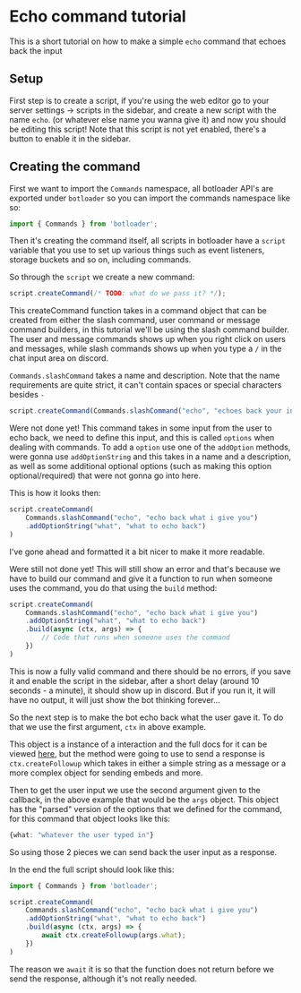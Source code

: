 # Echo command tutorial

This is a short tutorial on how to make a simple `echo` command that echoes back the input

## Setup

First step is to create a script, if you're using the web editor go to your server settings -> scripts in the sidebar, and create a new script with the name `echo`. (or whatever else name you wanna give it) and now you should be editing this script! Note that this script is not yet enabled, there's a button to enable it in the sidebar.

## Creating the command

First we want to import the `Commands` namespace, all botloader API's are exported under `botloader` so you can import the commands namespace like so:

```ts
import { Commands } from 'botloader';
```

Then it's creating the command itself, all scripts in botloader have a `script` variable that you use to set up various things such as event listeners, storage buckets and so on, including commands.

So through the `script` we create a new command:

```ts
script.createCommand(/* TODO: what do we pass it? */);
```

This createCommand function takes in a command object that can be created from either the slash command, user command or message command builders, in this tutorial we'll be using the slash command builder. The user and message commands shows up when you right click on users and messages, while slash commands shows up when you type a `/` in the chat input area on discord.

`Commands.slashCommand` takes a name and description. Note that the name requirements are quite strict, it can't contain spaces or special characters besides `-`

```ts
script.createCommand(Commands.slashCommand("echo", "echoes back your input"))
```

Were not done yet! This command takes in some input from the user to echo back, we need to define this input, and this is called `options` when dealing with commands. To add a `option` use one of the `addOption` methods, were gonna use `addOptionString` and this takes in a name and a description, as well as some additional optional options (such as making this option optional/required) that were not gonna go into here.

This is how it looks then:

```ts
script.createCommand(
    Commands.slashCommand("echo", "echo back what i give you")
    .addOptionString("what", "what to echo back")
)
```

I've gone ahead and formatted it a bit nicer to make it more readable.

Were still not done yet! This will still show an error and that's because we have to build our command and give it a function to run when someone uses the command, you do that using the `build` method:

```ts
script.createCommand(
    Commands.slashCommand("echo", "echo back what i give you")
    .addOptionString("what", "what to echo back")
    .build(async (ctx, args) => {
        // Code that runs when someone uses the command
    })
)
```

This is now a fully valid command and there should be no errors, if you save it and enable the script in the sidebar, after a short delay (around 10 seconds - a minute), it should show up in discord. But if you run it, it will have no output, it will just show the bot thinking forever...

So the next step is to make the bot echo back what the user gave it. To do that we use the first argument, `ctx` in above example.

This object is a instance of a interaction and the full docs for it can be viewed [here](/docs/classes/Commands.ExecutedCommandContext.html), but the method were going to use to send a response is `ctx.createFollowup` which takes in either a simple string as a message or a more complex object for sending embeds and more.

Then to get the user input we use the second argument given to the callback, in the above example that would be the `args` object. This object has the "parsed" version of the options that we defined for the command, for this command that object looks like this:

```ts
{what: "whatever the user typed in"}
```

So using those 2 pieces we can send back the user input as a response.

In the end the full script should look like this:

```ts
import { Commands } from 'botloader';

script.createCommand(
    Commands.slashCommand("echo", "echo back what i give you")
    .addOptionString("what", "what to echo back")
    .build(async (ctx, args) => {
        await ctx.createFollowup(args.what);
    })
)
```

The reason we `await` it is so that the function does not return before we send the response, although it's not really needed.